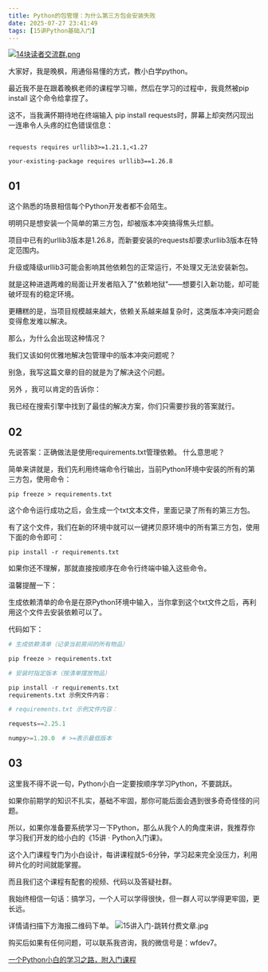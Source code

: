 ```yaml
---
title: Python的包管理：为什么第三方包会安装失败
date: 2025-07-27 23:41:49
tags: [15讲Python基础入门]
---
```

[![14块读者交流群.png](https://raw.gitcode.com/user-images/assets/5027920/48edc8fa-6d2e-4eca-9e14-d71638eadb55/14块读者交流群.png '14块读者交流群.png')](https://mp.weixin.qq.com/s?__biz=MzUzNTc5NjA4NQ==&mid=2247502200&idx=1&sn=7e543675545ac6622123af6009fdebce&scene=21#wechat_redirect)

大家好，我是晚枫，用通俗易懂的方式，教小白学python。

最近我不是在跟着晚枫老师的课程学习嘛，然后在学习的过程中，我竟然被pip install 这个命令给拿捏了。

这不，当我满怀期待地在终端输入 pip install requests时，屏幕上却突然闪现出一连串令人头疼的红色错误信息：

```ERROR: Cannot install requests because these package versions are incompatible:

requests requires urllib3>=1.21.1,<1.27

your-existing-package requires urllib3==1.26.8
```


## 01


这个熟悉的场景相信每个Python开发者都不会陌生。

明明只是想安装一个简单的第三方包，却被版本冲突搞得焦头烂额。

项目中已有的urllib3版本是1.26.8，而新要安装的requests却要求urllib3版本在特定范围内。

升级或降级urllib3可能会影响其他依赖包的正常运行，不处理又无法安装新包。

就是这种进退两难的局面让开发者陷入了"依赖地狱"——想要引入新功能，却可能破坏现有的稳定环境。

更糟糕的是，当项目规模越来越大，依赖关系越来越复杂时，这类版本冲突问题会变得愈发难以解决。

那么，为什么会出现这种情况？

我们又该如何优雅地解决包管理中的版本冲突问题呢？

别急，我写这篇文章的目的就是为了解决这个问题。

另外 ，我可以肯定的告诉你：

我已经在搜索引擎中找到了最佳的解决方案，你们只需要抄我的答案就行。




## 02
先说答案：正确做法是使用requirements.txt管理依赖。
什么意思呢？

简单来讲就是，我们先利用终端命令行输出，当前Python环境中安装的所有的第三方包，使用命令：

`pip freeze > requirements.txt`

这个命令运行成功之后，会生成一个txt文本文件，里面记录了所有的第三方包。

有了这个文件，我们在新的环境中就可以一键拷贝原环境中的所有第三方包，使用下面的命令即可：

`pip install -r requirements.txt`

如果你还不理解，那就直接按顺序在命令行终端中输入这些命令。

温馨提醒一下：

生成依赖清单的命令是在原Python环境中输入，当你拿到这个txt文件之后，再利用这个文件去安装依赖可以了。

代码如下：

```python
# 生成依赖清单（记录当前房间的所有物品）

pip freeze > requirements.txt

# 安装时指定版本（按清单摆放物品）

pip install -r requirements.txt
requirements.txt 示例文件内容：

# requirements.txt 示例文件内容：

requests==2.25.1

numpy>=1.20.0  # >=表示最低版本
```



## 03


这里我不得不说一句，Python小白一定要按顺序学习Python，不要跳跃。

如果你前期学的知识不扎实，基础不牢固，那你可能后面会遇到很多奇奇怪怪的问题。

所以，如果你准备要系统学习一下Python，那么从我个人的角度来讲，我推荐你学习我们开发的给小白的《15讲 · Python入门课》。

这个入门课程专门为小白设计，每讲课程就5-6分钟，学习起来完全没压力，利用碎片化的时间就能掌握。

而且我们这个课程有配套的视频、代码以及答疑社群。

我始终相信一句话：搞学习，一个人可以学得很快，但一群人可以学得更牢固，更长远。

详情请扫描下方海报二维码下单。
![15讲入门-跳转付费文章.jpg](https://raw.gitcode.com/user-images/assets/5027920/387c645c-8f62-49a6-b760-c7e64e389ae0/15讲入门-跳转付费文章.jpg '15讲入门-跳转付费文章.jpg')

购买后如果有任何问题，可以联系我咨询，我的微信号是：wfdev7。

[一个Python小白的学习之路，附入门课程](https://mp.weixin.qq.com/s?__biz=MzUzNTc5NjA4NQ==&mid=2247502329&idx=1&sn=d8ffdbd41689302b30fa4b1f985f23cc&scene=21#wechat_redirect)








